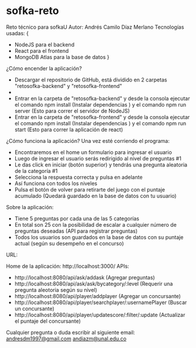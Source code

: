 # sofka-reto
Reto técnico para sofkaU
Autor: Andrés Camilo Díaz Merlano
Tecnologías usadas: {
- NodeJS para el backend
- React para el frontend
- MongoDB Atlas para la base de datos
}

¿Cómo encender la aplicación?

- Descargar el repositorio de GitHub, está dividido en 2 carpetas "retosofka-backend" y "retosofka-frontend"
-
- Entrar en la carpeta de "retosofka-backend" y desde la consola ejecutar el comando npm install (Instalar dependencias ) y el comando npm run server (Esto para correr el servidor de NodeJS)
- Entrar en la carpeta de "retosofka-frontend" y desde la consola ejecutar el comando npm install (Instalar dependencias )  y el comando npm run start (Esto para correr la aplicación de react)

¿Cómo funciona la aplicación?
Una vez esté corriendo el programa:
- Encontraremos en el home un formulario para ingresar el usuario
- Luego de ingresar el usuario serás redirigido al nivel de preguntas #1
- Le das click en iniciar (botón superior) y tendrás una pregunta aleatoria de la categoría #1
- Selecciona la respuesta correcta y pulsa en adelante 
- Así funciona con todos los niveles
- Pulsa el botón de volver para retirarte del juego con el puntaje acumulado (Quedará guardado en la base de datos con tu usuario)

Sobre la aplicación:
- Tiene 5 preguntas por cada una de las 5 categorías
- En total  son  25 con la posibilidad de escalar a cualquier número de preguntas deseadas (API para registrar preguntas) 
- Todos los usuarios son guardados en la base de datos con su puntaje actual (según su desempeño en el concurso)

URL:

Home de la aplicación: http://localhost:3000/
APIs:
- http://localhost:8080/api/ask/addask (Agregar preguntas)
- http://localhost:8080/api/ask/ask/bycategory/:level (Requerir una pregunta aleotoria según su nivel)
- http://localhost:8080/api/player/addplayer (Agregar un concursante)
- http://localhost:8080/api/player/searchplayer/:usernamePlayer (Buscar un concursante)
- http://localhost:8080/api/player/updatescore/:filter/:update (Actualizar el puntaje del concursante)


Cualquier pregunta o duda escribir al siguiente email:
andresdm1997@gmail.com
andiazm@unal.edu.co
